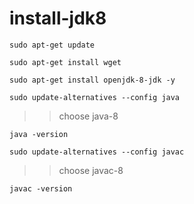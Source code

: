 # install-jdk8


```SHELL
sudo apt-get update

sudo apt-get install wget

sudo apt-get install openjdk-8-jdk -y
```

```SHELL
sudo update-alternatives --config java
```

>> choose java-8

```SHELL
java -version
```

```SHELL
sudo update-alternatives --config javac
```
>> choose javac-8

```SHELL
javac -version
```


